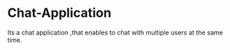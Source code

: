 # Chat-Application
Its  a chat application ,that enables to chat with multiple users at the same time.
